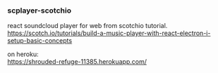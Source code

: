 ### scplayer-scotchio
react soundcloud player for web from scotchio tutorial.
https://scotch.io/tutorials/build-a-music-player-with-react-electron-i-setup-basic-concepts

on heroku:  
https://shrouded-refuge-11385.herokuapp.com/
